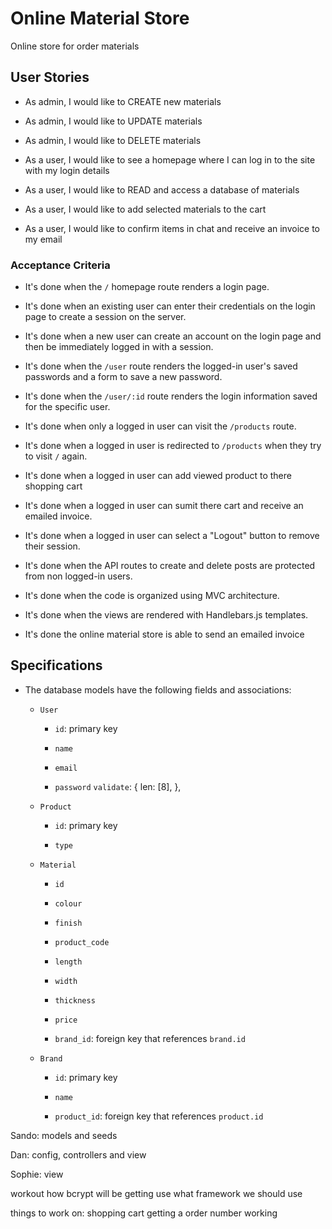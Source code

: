 # Online Material Store
Online store for order materials

## User Stories
* As admin, I would like to CREATE new materials
* As admin, I would like to UPDATE materials
* As admin, I would like to DELETE materials

* As a user, I would like to see a homepage where I can log in to the site with my login details
* As a user, I would like to READ and access a database of materials
* As a user, I would like to add selected materials to the cart
* As a user, I would like to confirm items in chat and receive an invoice to my email

### Acceptance Criteria

* It's done when the `/` homepage route renders a login page.

* It's done when an existing user can enter their credentials on the login page to create a session on the server.

* It's done when a new user can create an account on the login page and then be immediately logged in with a session.

* It's done when the `/user` route renders the logged-in user's saved passwords and a form to save a new password.

* It's done when the `/user/:id` route renders the login information saved for the specific user.

* It's done when only a logged in user can visit the `/products` route.

* It's done when a logged in user is redirected to `/products` when they try to visit `/` again.

* It's done when a logged in user can add viewed product to there shopping cart

* It's done when a logged in user can sumit there cart and receive an emailed invoice.

* It's done when a logged in user can select a "Logout" button to remove their session.

* It's done when the API routes to create and delete posts are protected from non logged-in users.

* It's done when the code is organized using MVC architecture.

* It's done when the views are rendered with Handlebars.js templates.

* It's done the online material store is able to send an emailed invoice

## Specifications 

* The database models have the following fields and associations:

  * `User`
    * `id`: primary key

    * `name`

    * `email`
    
    * `password`
      `validate`: {
        len: [8],
      },

  * `Product`
    * `id`: primary key

    * `type`

  * `Material`
    * `id`

    * `colour`

    * `finish`

    * `product_code`

    * `length`

    * `width`

    * `thickness`

    * `price`
 
    * `brand_id`: foreign key that references `brand.id`   

  * `Brand`
    * `id`: primary key

    * `name`
 
    * `product_id`: foreign key that references `product.id`   

  
Sando:
models and seeds

Dan:
config, controllers and view

Sophie:
view

workout how bcrypt will be getting use
what framework we should use

things to work on:
shopping cart
getting a order number working